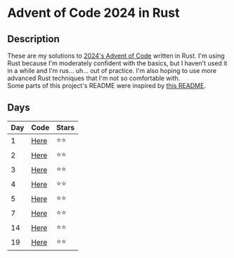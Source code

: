 # Advent of Code 2024 in Rust

## Description

These are my solutions to [2024's Advent of Code](https://adventofcode.com/2024) written in Rust. I'm using Rust because I'm moderately confident with the basics, but I haven't used it in a while and I'm rus... uh... out of practice. I'm also hoping to use more advanced Rust techniques that I'm not so comfortable with.<br />
Some parts of this project's README were inspired by [this README](https://github.com/jhrcook/advent-of-code-2023-rust).

## Days

| Day | Code | Stars |
| --- | ---- | ----- |
| 1   | [Here](/src/solutions/day_1.rs)  | ⭐⭐|
| 2   | [Here](/src/solutions/day_2.rs)  | ⭐⭐|
| 3   | [Here](/src/solutions/day_3.rs)  | ⭐⭐|
| 4   | [Here](/src/solutions/day_3.rs)  | ⭐⭐|
| 5   | [Here](/src/solutions/day_5.rs)  | ⭐⭐|
| 7   | [Here](/src/solutions/day_7.rs)  | ⭐⭐|
| 14  | [Here](/src/solutions/day_14.rs) | ⭐⭐|
| 19  | [Here](/src/solutions/day_19.rs) | ⭐⭐|


